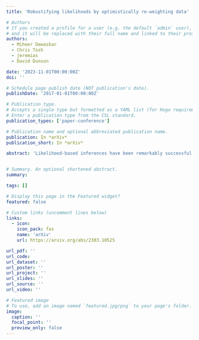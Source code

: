 ```yaml
---
title: 'Robustifying likelihoods by optimistically re-weighting data'

# Authors
# If you created a profile for a user (e.g. the default `admin` user), write the username (folder name) here
# and it will be replaced with their full name and linked to their profile.
authors:
  - Miheer Dewaskar
  - Chris Tosh
  - jeremias
  - David Dunson

date: '2023-11-01T00:00:00Z'
doi: ''

# Schedule page publish date (NOT publication's date).
publishDate: '2017-01-01T00:00:00Z'

# Publication type.
# Accepts a single type but formatted as a YAML list (for Hugo requirements).
# Enter a publication type from the CSL standard.
publication_types: ['paper-conference']

# Publication name and optional abbreviated publication name.
publication: In *arXiv*
publication_short: In *arXiv*

abstract: 'Likelihood-based inferences have been remarkably successful in wide-spanning application areas. However, even after due diligence in selecting a good model for the data at hand, there is inevitably some amount of model misspecification: outliers, data contamination or inappropriate parametric assumptions such as Gaussianity mean that most models are at best rough approximations of reality. A significant practical concern is that for certain inferences, even small amounts of model misspecification may have a substantial impact; a problem we refer to as brittleness. This article attempts to address the brittleness problem in likelihood-based inferences by choosing the most model friendly data generating process in a discrepancy-based neighbourhood of the empirical measure. This leads to a new Optimistically Weighted Likelihood (OWL), which robustifies the original likelihood by formally accounting for a small amount of model misspecification. Focusing on total variation (TV) neighborhoods, we study theoretical properties, develop inference algorithms and illustrate the methodology in applications to mixture models and regression.'


# Summary. An optional shortened abstract.
summary: 

tags: []

# Display this page in the Featured widget?
featured: false

# Custom links (uncomment lines below)
links:
  - icon:
    icon_pack: fas
    name: 'arXiv'
    url: https://arxiv.org/abs/2303.10525

url_pdf: ''
url_code: 
url_dataset: ''
url_poster: ''
url_project: ''
url_slides: ''
url_source: ''
url_video: ''

# Featured image
# To use, add an image named `featured.jpg/png` to your page's folder.
image:
  caption: ''
  focal_point: ''
  preview_only: false
---
```

